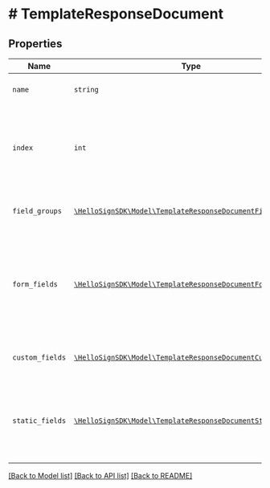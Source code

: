 # # TemplateResponseDocument



## Properties

Name | Type | Description | Notes
------------ | ------------- | ------------- | -------------
| `name` | ```string``` |  Name of the associated file.  |  |
| `index` | ```int``` |  Document ordering, the lowest index is displayed first and the highest last (0-based indexing).  |  |
| `field_groups` | [```\HelloSignSDK\Model\TemplateResponseDocumentFieldGroup[]```](TemplateResponseDocumentFieldGroup.md) |  An array of Form Field Group objects.  |  |
| `form_fields` | [```\HelloSignSDK\Model\TemplateResponseDocumentFormField[]```](TemplateResponseDocumentFormField.md) |  An array of Form Field objects containing the name and type of each named textbox and checkmark field.  |  |
| `custom_fields` | [```\HelloSignSDK\Model\TemplateResponseDocumentCustomField[]```](TemplateResponseDocumentCustomField.md) |  An array of Document Custom Field objects.  |  |
| `static_fields` | [```\HelloSignSDK\Model\TemplateResponseDocumentStaticField[]```](TemplateResponseDocumentStaticField.md) |  An array describing static overlay fields. &lt;b&gt;Note&lt;/b&gt; only available for certain subscriptions.  |  |

[[Back to Model list]](../../README.md#models) [[Back to API list]](../../README.md#endpoints) [[Back to README]](../../README.md)
